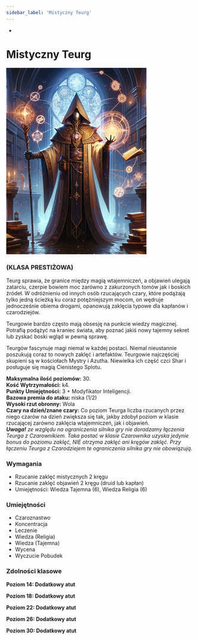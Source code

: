 ```yaml
---
sidebar_label: 'Mistyczny Teurg'
---
```

-

# Mistyczny Teurg

![mistyczny tuareg](../../static/img/wiki/mityczny-tuareg.png)

### (KLASA PRESTIŻOWA)

Teurg sprawia, że granice między magią wtajemniczeń, a objawień ulegają zatarciu, czerpie bowiem moc zarówno z zakurzonych tomów jak i boskich źródeł. W odróżnieniu od innych osób rzucających czary, które podążają tylko jedną ścieżką ku coraz potężniejszym mocom, on wędruje jednocześnie obiema drogami, opanowują zaklęcia typowe dla kapłanów i czarodziejów.

Teurgowie bardzo często mają obsesję na punkcie wiedzy magicznej. Potrafią podążyć na kraniec świata, aby poznać jakiś nowy tajemny sekret lub zyskać boski wgląd w pewną sprawę.

Teurgów fascynuje magi niemal w każdej postaci. Niemal nieustannie poszukują coraz to nowych zaklęć i artefaktów. Teurgowie najczęściej skupieni są w kościołach Mystry i Azutha. Niewielka ich część czci Shar i posługuje się magią Cienistego Splotu.

**Maksymalna ilość poziomów:** 30.\
**Kość Wytrzymałości:** k4.\
**Punkty Umiejętności:** 3 + Modyfikator Inteligencji.\
**Bazowa premia do ataku:** niska (1/2)\
**Wysoki rzut obronny:** Wola\
**Czary na dzień/znane czary:** Co poziom Teurga liczba rzucanych przez niego czarów na dzień zwiększa się tak, jakby zdobył poziom w klasie rzucającej zarówno zaklęcia wtajemniczeń, jak i objawień.\
_**Uwaga!** ze względu na ograniczenia silnika gry nie doradzamy łączenia Teurga z Czarownikiem. Taka postać w klasie Czarownika uzyska jedynie bonus do poziomu zaklęć, NIE otrzyma zaklęć ani kręgów zaklęć. Przy łączeniu Teurga z Czarodziejem te ograniczenia silnika gry nie obowiązują._

### Wymagania

- Rzucanie zaklęć mistycznych 2 kręgu
- Rzucanie zaklęć objawień 2 kręgu (druid lub kapłan)
- Umiejętności: Wiedza Tajemna (6), Wiedza Religia (6)


### Umiejętności

- Czaroznastwo
- Koncentracja
- Leczenie
- Wiedza (Religia)
- Wiedza (Tajemna)
- Wycena
- Wyczucie Pobudek

### Zdolności klasowe

**Poziom 14: Dodatkowy atut**

**Poziom 18: Dodatkowy atut**

**Poziom 22: Dodatkowy atut**

**Poziom 26: Dodatkowy atut**

**Poziom 30: Dodatkowy atut**
